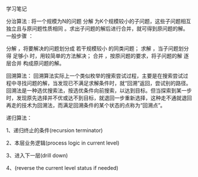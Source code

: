 学习笔记

分治算法 :
将一个规模为N的问题 分解 为K个规模较小的子问题，这些子问题相互独立且与原问题性质相同 。求出子问题的解后进行合并，就可得到原问题的解。
一般步骤 ：

分解 ，将要解决的问题划分成 若干规模较小 的同类问题；
求解 ，当子问题划分得 足够小 时，用较简单的方法解决；
合并 ，按原问题的要求，将子问题的解 逐层合并 构成原问题的解。

回溯算法：
回溯算法实际上一个类似枚举的搜索尝试过程，主要是在搜索尝试过程中寻找问题的解，当发现已不满足求解条件时，就“回溯”返回，尝试别的路径。回溯法是一种选优搜索法，按选优条件向前搜索，以达到目标。但当探索到某一步时，发现原先选择并不优或达不到目标，就退回一步重新选择，这种走不通就退回再走的技术为回溯法，而满足回溯条件的某个状态的点称为“回溯点”。

递归算法：

1、递归终止的条件(recursion terminator)

2、本层业务逻辑(process logic in current level)

3、进入下一层(drill down)

4、(reverse the current level status if needed)